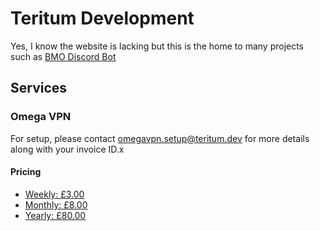 # Teritum Development

Yes, I know the website is lacking but this is the home to many projects such as [BMO Discord Bot](https://bmo.teritum.dev)

## Services

### Omega VPN
For setup, please contact omegavpn.setup@teritum.dev for more details along with your invoice ID.x
#### Pricing
- [Weekly: £3.00](https://buy.stripe.com/fZe6p1cL7bMV4AU3cf)
- [Monthly: £8.00](https://buy.stripe.com/aEU5kX8uR9EN5EY000)
- [Yearly: £80.00](https://buy.stripe.com/bIY3cPeTf4kt1oIaEI)

